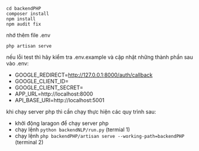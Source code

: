 ```
cd backendPHP
composer install
npm install
npm audit fix
```
nhớ thêm file .env
```
php artisan serve
```

nếu lỗi test thì hãy kiểm tra .env.example và cập nhật những thành phần sau vào .env:
- GOOGLE_REDIRECT=http://127.0.0.1:8000/auth/callback
- GOOGLE_CLIENT_ID=
- GOOGLE_CLIENT_SECRET=
- APP_URL=http://localhost:8000
- API_BASE_URI=http://localhost:5001

khi chạy server php thì cần chạy thực hiện các quy trình sau:
- khởi động laragon để chạy server php
- chạy lệnh `python backendNLP/run.py` (termial 1)
- chạy lệnh `php backendPHP/artisan serve --working-path=backendPHP` (terminal 2)
